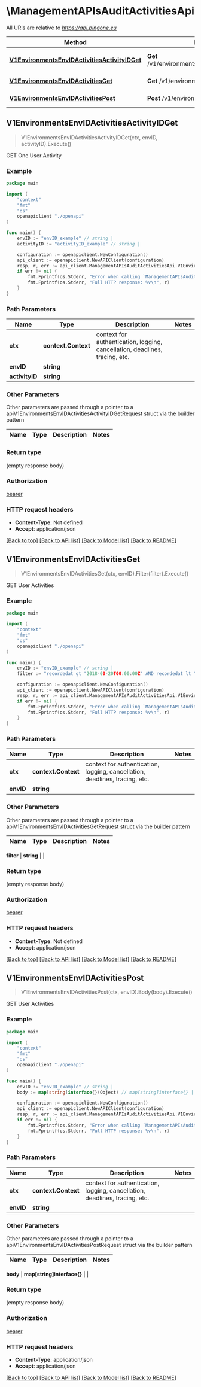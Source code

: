 # \ManagementAPIsAuditActivitiesApi

All URIs are relative to *https://api.pingone.eu*

Method | HTTP request | Description
------------- | ------------- | -------------
[**V1EnvironmentsEnvIDActivitiesActivityIDGet**](ManagementAPIsAuditActivitiesApi.md#V1EnvironmentsEnvIDActivitiesActivityIDGet) | **Get** /v1/environments/{envID}/activities/{activityID} | GET One User Activity
[**V1EnvironmentsEnvIDActivitiesGet**](ManagementAPIsAuditActivitiesApi.md#V1EnvironmentsEnvIDActivitiesGet) | **Get** /v1/environments/{envID}/activities | GET User Activities
[**V1EnvironmentsEnvIDActivitiesPost**](ManagementAPIsAuditActivitiesApi.md#V1EnvironmentsEnvIDActivitiesPost) | **Post** /v1/environments/{envID}/activities | GET User Activities



## V1EnvironmentsEnvIDActivitiesActivityIDGet

> V1EnvironmentsEnvIDActivitiesActivityIDGet(ctx, envID, activityID).Execute()

GET One User Activity



### Example

```go
package main

import (
    "context"
    "fmt"
    "os"
    openapiclient "./openapi"
)

func main() {
    envID := "envID_example" // string | 
    activityID := "activityID_example" // string | 

    configuration := openapiclient.NewConfiguration()
    api_client := openapiclient.NewAPIClient(configuration)
    resp, r, err := api_client.ManagementAPIsAuditActivitiesApi.V1EnvironmentsEnvIDActivitiesActivityIDGet(context.Background(), envID, activityID).Execute()
    if err != nil {
        fmt.Fprintf(os.Stderr, "Error when calling `ManagementAPIsAuditActivitiesApi.V1EnvironmentsEnvIDActivitiesActivityIDGet``: %v\n", err)
        fmt.Fprintf(os.Stderr, "Full HTTP response: %v\n", r)
    }
}
```

### Path Parameters


Name | Type | Description  | Notes
------------- | ------------- | ------------- | -------------
**ctx** | **context.Context** | context for authentication, logging, cancellation, deadlines, tracing, etc.
**envID** | **string** |  | 
**activityID** | **string** |  | 

### Other Parameters

Other parameters are passed through a pointer to a apiV1EnvironmentsEnvIDActivitiesActivityIDGetRequest struct via the builder pattern


Name | Type | Description  | Notes
------------- | ------------- | ------------- | -------------



### Return type

 (empty response body)

### Authorization

[bearer](../README.md#bearer)

### HTTP request headers

- **Content-Type**: Not defined
- **Accept**: application/json

[[Back to top]](#) [[Back to API list]](../README.md#documentation-for-api-endpoints)
[[Back to Model list]](../README.md#documentation-for-models)
[[Back to README]](../README.md)


## V1EnvironmentsEnvIDActivitiesGet

> V1EnvironmentsEnvIDActivitiesGet(ctx, envID).Filter(filter).Execute()

GET User Activities



### Example

```go
package main

import (
    "context"
    "fmt"
    "os"
    openapiclient "./openapi"
)

func main() {
    envID := "envID_example" // string | 
    filter := "recordedat gt "2018-08-20T00:00:00Z" AND recordedat lt "2018-08-22T23:59:00Z"" // string |  (optional)

    configuration := openapiclient.NewConfiguration()
    api_client := openapiclient.NewAPIClient(configuration)
    resp, r, err := api_client.ManagementAPIsAuditActivitiesApi.V1EnvironmentsEnvIDActivitiesGet(context.Background(), envID).Filter(filter).Execute()
    if err != nil {
        fmt.Fprintf(os.Stderr, "Error when calling `ManagementAPIsAuditActivitiesApi.V1EnvironmentsEnvIDActivitiesGet``: %v\n", err)
        fmt.Fprintf(os.Stderr, "Full HTTP response: %v\n", r)
    }
}
```

### Path Parameters


Name | Type | Description  | Notes
------------- | ------------- | ------------- | -------------
**ctx** | **context.Context** | context for authentication, logging, cancellation, deadlines, tracing, etc.
**envID** | **string** |  | 

### Other Parameters

Other parameters are passed through a pointer to a apiV1EnvironmentsEnvIDActivitiesGetRequest struct via the builder pattern


Name | Type | Description  | Notes
------------- | ------------- | ------------- | -------------

 **filter** | **string** |  | 

### Return type

 (empty response body)

### Authorization

[bearer](../README.md#bearer)

### HTTP request headers

- **Content-Type**: Not defined
- **Accept**: application/json

[[Back to top]](#) [[Back to API list]](../README.md#documentation-for-api-endpoints)
[[Back to Model list]](../README.md#documentation-for-models)
[[Back to README]](../README.md)


## V1EnvironmentsEnvIDActivitiesPost

> V1EnvironmentsEnvIDActivitiesPost(ctx, envID).Body(body).Execute()

GET User Activities



### Example

```go
package main

import (
    "context"
    "fmt"
    "os"
    openapiclient "./openapi"
)

func main() {
    envID := "envID_example" // string | 
    body := map[string]interface{}(Object) // map[string]interface{} |  (optional)

    configuration := openapiclient.NewConfiguration()
    api_client := openapiclient.NewAPIClient(configuration)
    resp, r, err := api_client.ManagementAPIsAuditActivitiesApi.V1EnvironmentsEnvIDActivitiesPost(context.Background(), envID).Body(body).Execute()
    if err != nil {
        fmt.Fprintf(os.Stderr, "Error when calling `ManagementAPIsAuditActivitiesApi.V1EnvironmentsEnvIDActivitiesPost``: %v\n", err)
        fmt.Fprintf(os.Stderr, "Full HTTP response: %v\n", r)
    }
}
```

### Path Parameters


Name | Type | Description  | Notes
------------- | ------------- | ------------- | -------------
**ctx** | **context.Context** | context for authentication, logging, cancellation, deadlines, tracing, etc.
**envID** | **string** |  | 

### Other Parameters

Other parameters are passed through a pointer to a apiV1EnvironmentsEnvIDActivitiesPostRequest struct via the builder pattern


Name | Type | Description  | Notes
------------- | ------------- | ------------- | -------------

 **body** | **map[string]interface{}** |  | 

### Return type

 (empty response body)

### Authorization

[bearer](../README.md#bearer)

### HTTP request headers

- **Content-Type**: application/json
- **Accept**: application/json

[[Back to top]](#) [[Back to API list]](../README.md#documentation-for-api-endpoints)
[[Back to Model list]](../README.md#documentation-for-models)
[[Back to README]](../README.md)


